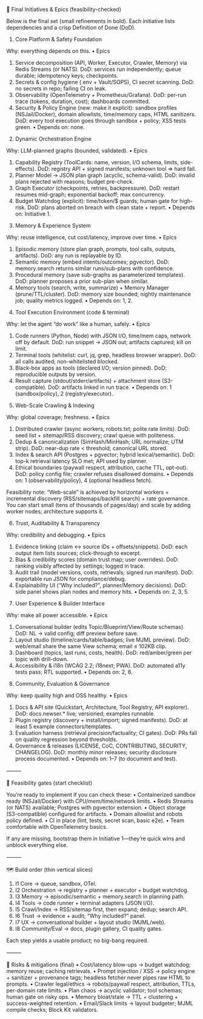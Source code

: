 🧭 Final Initiatives & Epics (feasibility-checked)

Below is the final set (small refinements in bold). Each initiative lists dependencies and a crisp Definition of Done (DoD).

1) Core Platform & Safety Foundation

Why: everything depends on this.
•	Epics
1.	Service decomposition (API, Worker, Executor, Crawler, Memory) via Redis Streams (or NATS).
DoD: services run independently; queue durable; idempotency keys; checkpoints.
2.	Secrets & config hygiene (.env + Vault/SOPS), CI secret scanning.
DoD: no secrets in repo; failing CI on leak.
3.	Observability (OpenTelemetry + Prometheus/Grafana).
DoD: per-run trace (tokens, duration, cost); dashboards committed.
4.	Security & Policy Engine (new: make it explicit): sandbox profiles (NSJail/Docker), domain allowlists, time/memory caps, HTML sanitizers.
DoD: every tool execution goes through sandbox + policy; XSS tests green.
•	Depends on: none.

2) Dynamic Orchestration Engine

Why: LLM-planned graphs (bounded, validated).
•	Epics
1.	Capability Registry (ToolCards: name, version, I/O schema, limits, side-effects).
DoD: registry API + signed manifests; unknown tool ⇒ hard fail.
2.	Planner Model → JSON plan graph (acyclic, schema-valid).
DoD: invalid plans rejected with reasons; budget pre-check.
3.	Graph Executor (checkpoints, retries, backpressure).
DoD: restart resumes mid-graph; exponential backoff; max concurrency.
4.	Budget Watchdog (explicit): time/token/$ guards; human gate for high-risk.
DoD: plans aborted on breach with clean state + report.
•	Depends on: Initiative 1.

3) Memory & Experience System

Why: reuse intelligence, cut cost/latency, improve over time.
•	Epics
1.	Episodic memory (store plan graph, prompts, tool calls, outputs, artifacts).
DoD: any run is replayable by ID.
2.	Semantic memory (embed intents/outcomes; pgvector).
DoD: memory.search returns similar runs/sub-plans with confidence.
3.	Procedural memory (save sub-graphs as parameterized templates).
DoD: planner proposes a prior sub-plan when similar.
4.	Memory tools (search, write, summarize) + Memory Manager (prune/TTL/cluster).
DoD: memory size bounded; nightly maintenance job; quality metrics logged.
•	Depends on: 1, 2.

4) Tool Execution Environment (code & terminal)

Why: let the agent “do work” like a human, safely.
•	Epics
1.	Code runners (Python, Node) with JSON I/O, time/mem caps, network off by default.
DoD: run snippet → JSON out; artifacts captured; kill on limit.
2.	Terminal tools (whitelist: curl, jq, grep, headless browser wrapper).
DoD: all calls audited; non-whitelisted blocked.
3.	Black-box apps as tools (declared I/O; version pinned).
DoD: reproducible outputs by version.
4.	Result capture (stdout/stderr/artifacts) + attachment store (S3-compatible).
DoD: artifacts linked in run trace.
•	Depends on: 1 (sandbox/policy), 2 (registry/executor).

5) Web-Scale Crawling & Indexing

Why: global coverage; freshness.
•	Epics
1.	Distributed crawler (async workers; robots.txt; polite rate limits).
DoD: seed list + sitemap/RSS discovery; crawl queue with politeness.
2.	Dedup & canonicalization (SimHash/MinHash; URL normalize; UTM strip).
DoD: near-dup rate < threshold; canonical URL stored.
3.	Index & search API (Postgres + pgvector; hybrid lexical/semantic).
DoD: top-k retrieval latency SLO met; API used by planner.
4.	Ethical boundaries (paywall respect, attribution, cache TTL, opt-out).
DoD: policy config file; crawler refuses disallowed domains.
•	Depends on: 1 (observability/policy), 4 (optional headless fetch).

Feasibility note: “Web-scale” is achieved by horizontal workers + incremental discovery (RSS/sitemaps/backfill search) + rate governance. You can start small (tens of thousands of pages/day) and scale by adding worker nodes; architecture supports it.

6) Trust, Auditability & Transparency

Why: credibility and debugging.
•	Epics
1.	Evidence linking (claim ↔ source IDs + offsets/snippets).
DoD: each output item lists sources; click-through to excerpt.
2.	Bias & credibility scores (domain trust map; user overrides).
DoD: ranking visibly affected by settings; logged in trace.
3.	Audit trail (model versions, costs, retrievals; signed run manifest).
DoD: exportable run JSON for compliance/debug.
4.	Explainability UI (“Why included?”, planner/Memory decisions).
DoD: side panel shows plan nodes and memory hits.
•	Depends on: 2, 3, 5.

7) User Experience & Builder Interface

Why: make all power accessible.
•	Epics
1.	Conversational builder (edits Topic/Blueprint/View/Route schemas).
DoD: NL → valid config; diff preview before save.
2.	Layout studio (timeline/cards/table/badges; live MJML preview).
DoD: web/email share the same View schema; email ≤ 102KB clip.
3.	Dashboard (topics, last runs, costs, health).
DoD: red/amber/green per topic with drill-down.
4.	Accessibility & i18n (WCAG 2.2; i18next; PWA).
DoD: automated a11y tests pass; RTL supported.
•	Depends on: 2, 6.

8) Community, Evaluation & Governance

Why: keep quality high and OSS healthy.
•	Epics
1.	Docs & API site (Quickstart, Architecture, Tool Registry, API explorer).
DoD: docs.newser.* live; versioned; examples runnable.
2.	Plugin registry (discovery + install/import; signed manifests).
DoD: at least 5 example connectors/templates.
3.	Evaluation harness (retrieval precision/factuality; CI gates).
DoD: PRs fail on quality regression beyond thresholds.
4.	Governance & releases (LICENSE, CoC, CONTRIBUTING, SECURITY, CHANGELOG).
DoD: monthly minor releases; security disclosure process documented.
•	Depends on: 1–7 (to document and test).

⸻

🧪 Feasibility gates (start checklist)

You’re ready to implement if you can check these:
•	Containerized sandbox ready (NSJail/Docker) with CPU/mem/time/network limits.
•	Redis Streams (or NATS) available; Postgres with pgvector extension.
•	Object storage (S3-compatible) configured for artifacts.
•	Domain allowlist and robots policy defined.
•	CI in place (lint, tests, secret scan, basic e2e).
•	Team comfortable with OpenTelemetry basics.

If any are missing, bootstrap them in Initiative 1—they’re quick wins and unblock everything else.

⸻

🗺️ Build order (thin vertical slices)
1.	I1 Core → queue, sandbox, OTel.
2.	I2 Orchestration → registry + planner + executor + budget watchdog.
3.	I3 Memory → episodic/semantic + memory.search in planning path.
4.	I4 Tools → code runner + terminal adapters (JSON I/O).
5.	I5 Crawl/Index → RSS/sitemap first, then expand; dedup; search API.
6.	I6 Trust → evidence + audit; “Why included?” panel.
7.	I7 UX → conversational builder + layout studio (MJML/web).
8.	I8 Community/Eval → docs, plugin gallery, CI quality gates.

Each step yields a usable product; no big-bang required.

⸻

🧨 Risks & mitigations (final)
•	Cost/latency blow-ups → budget watchdog; memory reuse; caching retrievals.
•	Prompt injection / XSS → policy engine + sanitizer + provenance tags; headless fetcher never pipes raw HTML to prompts.
•	Crawler legal/ethics → robots/paywall respect, attribution, TTLs, per-domain rate limits.
•	Plan chaos → acyclic validator; tool schemas; human gate on risky ops.
•	Memory bloat/stale → TTL + clustering + success-weighted retention.
•	Email/Slack limits → layout budgeter; MJML compile checks; Block Kit validators.